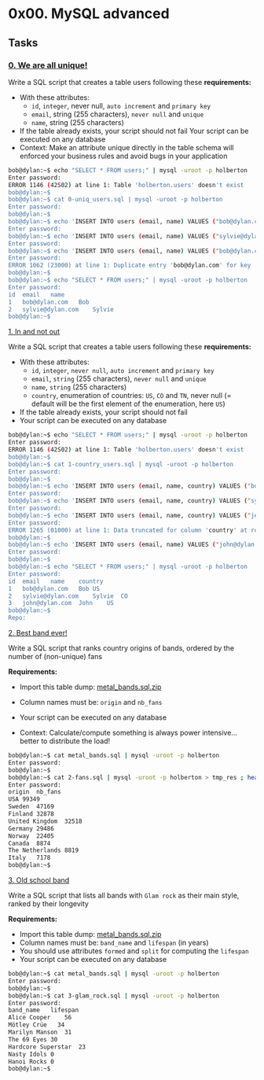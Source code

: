 # 0x00. MySQL advanced


## Tasks

### [0. We are all unique!](./0-uniq_users.sql)

Write a SQL script that creates a table users following these **requirements:**

- With these attributes:
    - `id`, `integer`, never null, `auto increment` and `primary key`
    - `email`, string (255 characters), `never null` and `unique`
    - `name`, string (255 characters)
- If the table already exists, your script should not fail
Your script can be executed on any database
- Context: Make an attribute unique directly in the table schema will enforced your business rules and avoid bugs in your application
```bash
bob@dylan:~$ echo "SELECT * FROM users;" | mysql -uroot -p holberton
Enter password: 
ERROR 1146 (42S02) at line 1: Table 'holberton.users' doesn't exist
bob@dylan:~$ 
bob@dylan:~$ cat 0-uniq_users.sql | mysql -uroot -p holberton
Enter password: 
bob@dylan:~$ 
bob@dylan:~$ echo 'INSERT INTO users (email, name) VALUES ("bob@dylan.com", "Bob");' | mysql -uroot -p holberton
Enter password: 
bob@dylan:~$ echo 'INSERT INTO users (email, name) VALUES ("sylvie@dylan.com", "Sylvie");' | mysql -uroot -p holberton
Enter password: 
bob@dylan:~$ echo 'INSERT INTO users (email, name) VALUES ("bob@dylan.com", "Jean");' | mysql -uroot -p holberton
Enter password: 
ERROR 1062 (23000) at line 1: Duplicate entry 'bob@dylan.com' for key 'email'
bob@dylan:~$ 
bob@dylan:~$ echo "SELECT * FROM users;" | mysql -uroot -p holberton
Enter password: 
id  email   name
1   bob@dylan.com   Bob
2   sylvie@dylan.com    Sylvie
bob@dylan:~$ 
```


[1. In and not out](./1-country_users.sql)

Write a SQL script that creates a table users following these **requirements:**

- With these attributes:
    - `id`, `integer`, `never null`, `auto increment` and `primary key`
    - `email`, `string` (255 characters), `never null` and `unique`
    - `name`, `string` (255 characters)
    - `country`, enumeration of countries: `US`, `CO` and `TN`, never null (= default will be the first element of the enumeration, here `US`)
- If the table already exists, your script should not fail
- Your script can be executed on any database
```bash
bob@dylan:~$ echo "SELECT * FROM users;" | mysql -uroot -p holberton
Enter password: 
ERROR 1146 (42S02) at line 1: Table 'holberton.users' doesn't exist
bob@dylan:~$ 
bob@dylan:~$ cat 1-country_users.sql | mysql -uroot -p holberton
Enter password: 
bob@dylan:~$ 
bob@dylan:~$ echo 'INSERT INTO users (email, name, country) VALUES ("bob@dylan.com", "Bob", "US");' | mysql -uroot -p holberton
Enter password: 
bob@dylan:~$ echo 'INSERT INTO users (email, name, country) VALUES ("sylvie@dylan.com", "Sylvie", "CO");' | mysql -uroot -p holberton
Enter password: 
bob@dylan:~$ echo 'INSERT INTO users (email, name, country) VALUES ("jean@dylan.com", "Jean", "FR");' | mysql -uroot -p holberton
Enter password: 
ERROR 1265 (01000) at line 1: Data truncated for column 'country' at row 1
bob@dylan:~$ 
bob@dylan:~$ echo 'INSERT INTO users (email, name) VALUES ("john@dylan.com", "John");' | mysql -uroot -p holberton
Enter password: 
bob@dylan:~$ 
bob@dylan:~$ echo "SELECT * FROM users;" | mysql -uroot -p holberton
Enter password: 
id  email   name    country
1   bob@dylan.com   Bob US
2   sylvie@dylan.com    Sylvie  CO
3   john@dylan.com  John    US
bob@dylan:~$ 
Repo:
```
   
[2. Best band ever!](./2-fans.sql)

Write a SQL script that ranks country origins of bands, ordered by the number of (non-unique) fans

**Requirements:**

- Import this table dump: [metal_bands.sql.zip](https://s3.amazonaws.com/alx-intranet.hbtn.io/uploads/misc/2020/6/ab2979f058de215f0f2ae5b052739e76d3c02ac5.zip?X-Amz-Algorithm=AWS4-HMAC-SHA256&X-Amz-Credential=AKIARDDGGGOUSBVO6H7D%2F20230209%2Fus-east-1%2Fs3%2Faws4_request&X-Amz-Date=20230209T133110Z&X-Amz-Expires=86400&X-Amz-SignedHeaders=host&X-Amz-Signature=22f68f617d65635f5f5e972fbc3c5410e0736a5876687c617515d94ef95e1127)

- Column names must be: `origin` and `nb_fans`
- Your script can be executed on any database
- Context: Calculate/compute something is always power intensive… better to distribute the load!
```bash
bob@dylan:~$ cat metal_bands.sql | mysql -uroot -p holberton
Enter password: 
bob@dylan:~$ 
bob@dylan:~$ cat 2-fans.sql | mysql -uroot -p holberton > tmp_res ; head tmp_res
Enter password: 
origin  nb_fans
USA 99349
Sweden  47169
Finland 32878
United Kingdom  32518
Germany 29486
Norway  22405
Canada  8874
The Netherlands 8819
Italy   7178
bob@dylan:~$ 
```
[3. Old school band](./3-glam_rock.sql)

Write a SQL script that lists all bands with `Glam rock` as their main style, ranked by their longevity

**Requirements:**

- Import this table dump: [metal_bands.sql.zip](https://s3.amazonaws.com/alx-intranet.hbtn.io/uploads/misc/2020/6/ab2979f058de215f0f2ae5b052739e76d3c02ac5.zip?X-Amz-Algorithm=AWS4-HMAC-SHA256&X-Amz-Credential=AKIARDDGGGOUSBVO6H7D%2F20230209%2Fus-east-1%2Fs3%2Faws4_request&X-Amz-Date=20230209T133110Z&X-Amz-Expires=86400&X-Amz-SignedHeaders=host&X-Amz-Signature=22f68f617d65635f5f5e972fbc3c5410e0736a5876687c617515d94ef95e1127)
- Column names must be: `band_name` and `lifespan` (in years)
- You should use attributes `formed` and `split` for computing the `lifespan`
- Your script can be executed on any database
```bash
bob@dylan:~$ cat metal_bands.sql | mysql -uroot -p holberton
Enter password: 
bob@dylan:~$ 
bob@dylan:~$ cat 3-glam_rock.sql | mysql -uroot -p holberton 
Enter password: 
band_name   lifespan
Alice Cooper    56
Mötley Crüe   34
Marilyn Manson  31
The 69 Eyes 30
Hardcore Superstar  23
Nasty Idols 0
Hanoi Rocks 0
bob@dylan:~$ 
```